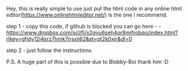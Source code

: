 Hey, this is really simple to use just put the html code in any online html editor(https://www.onlinehtmleditor.net/) is the one i recommend.

step 1 - copy this code, if github is blocked you can go here -  - https://www.dropbox.com/scl/fi/x2gyu6seh4or8mifrobqo/index.html?rlkey=gfjdy12i4srz7hmk7irsxii62&st=pt2k0xjr&dl=0

step 2 - just follow the instructions

P.S. A huge part of this is possible due to Blobby-Boi thank him :D
